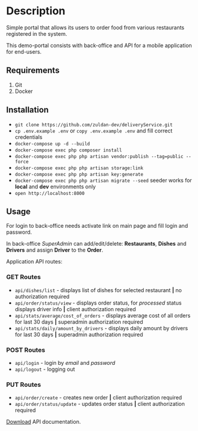 # Description 
Simple portal that allows its users to order food from various restaurants registered in the system.

This demo-portal consists with back-office and API for a mobile application for end-users. 
## Requirements
1. Git
2. Docker
## Installation
- `git clone https://github.com/zuldan-dev/deliveryService.git`
- `cp .env.example .env` or `copy .env.example .env` and fill correct credentials
- `docker-compose up -d --build`
- `docker-compose exec php composer install`
- `docker-compose exec php php artisan vendor:publish --tag=public --force`
- `docker-compose exec php php artisan storage:link`
- `docker-compose exec php php artisan key:generate`
- `docker-compose exec php php artisan migrate --seed` seeder works for **local** and **dev** environments only
- `open http://localhost:8000`
## Usage
For login to back-office needs activate link on main page and fill login and password.

In back-office *SuperAdmin* can add/edit/delete: **Restaurants**, **Dishes** and **Drivers**
and assign **Driver** to the **Order**.

Application API routes:
### GET Routes
- `api/dishes/list` - displays list of dishes for selected restaurant **|** no authorization required
- `api/order/status/view` - displays order status, for *processed* status displays driver info **|** client authorization required
- `api/stats/average/cost_of_orders` - displays average cost of all orders for last 30 days **|** superadmin authorization required
- `api/stats/daily/amount_by_drivers` - displays daily amount by drivers for last 30 days **|** superadmin authorization required
### POST Routes
- `api/login` - login by *email* and *password*
- `api/logout` - logging out
### PUT Routes
- `api/order/create` - creates new order **|** client authorization required
- `api/order/status/update` - updates order status **|** client authorization required

[Download](https://documenter.getpostman.com/view/13008132/2sA2r9WPHH) API documentation.

